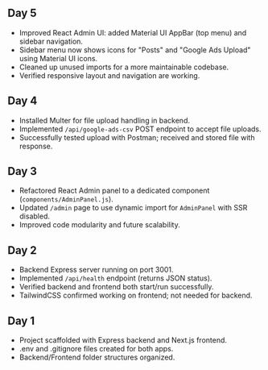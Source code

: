 ## Day 5
- Improved React Admin UI: added Material UI AppBar (top menu) and sidebar navigation.
- Sidebar menu now shows icons for "Posts" and "Google Ads Upload" using Material UI icons.
- Cleaned up unused imports for a more maintainable codebase.
- Verified responsive layout and navigation are working.

## Day 4
- Installed Multer for file upload handling in backend.
- Implemented `/api/google-ads-csv` POST endpoint to accept file uploads.
- Successfully tested upload with Postman; received and stored file with response.

## Day 3
- Refactored React Admin panel to a dedicated component (`components/AdminPanel.js`).
- Updated `/admin` page to use dynamic import for `AdminPanel` with SSR disabled.
- Improved code modularity and future scalability.

## Day 2
- Backend Express server running on port 3001.
- Implemented `/api/health` endpoint (returns JSON status).
- Verified backend and frontend both start/run successfully.
- TailwindCSS confirmed working on frontend; not needed for backend.

## Day 1
- Project scaffolded with Express backend and Next.js frontend.
- .env and .gitignore files created for both apps.
- Backend/Frontend folder structures organized.
